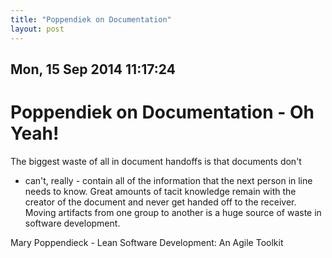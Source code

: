 ```yaml
---
title: "Poppendiek on Documentation"
layout: post 
---
```



## Mon, 15 Sep 2014 11:17:24 

# Poppendiek on Documentation - Oh Yeah!

The biggest waste of all in document handoffs is that documents don't
- can't, really - contain all of the information that the next person
in line needs to know. Great amounts of tacit knowledge remain with
the creator of the document and never get handed off to the receiver.
Moving artifacts from one group to another is a huge source of waste
in software development.

Mary Poppendieck - Lean Software Development: An Agile Toolkit
